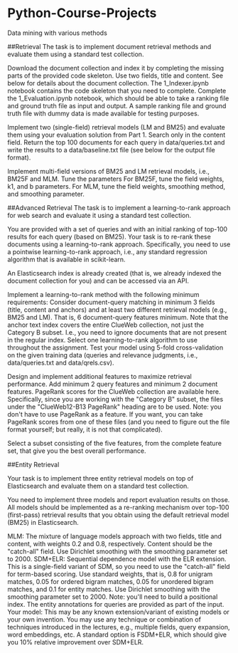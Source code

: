 # Python-Course-Projects
Data mining with various methods

##Retrieval
 The task is to implement document retrieval methods and evaluate them using a standard test collection.
 
 Download the document collection and index it by completing the missing parts of the provided code skeleton.
 Use two fields, title and content.
 See below for details about the document collection.
 The 1_Indexer.ipynb notebook contains the code skeleton that you need to complete.
 Complete the 1_Evaluation.ipynb notebook, which should be able to take a ranking file and ground truth file as input and output.
 A sample ranking file and ground truth file with dummy data is made available for testing purposes.
 
 Implement two (single-field) retrieval models (LM and BM25) and evaluate them using your evaluation solution from Part 1.
 Search only in the content field.
 Return the top 100 documents for each query in data/queries.txt and write the results to a data/baseline.txt file (see below for the  output file format).
 
 Implement multi-field versions of BM25 and LM retrieval models, i.e., BM25F and MLM.
 Tune the parameters
 For BM25F, tune the field weights, k1, and b parameters.
 For MLM, tune the field weights, smoothing method, and smoothing parameter.
 
 ##Advanced Retrieval
  The task is to implement a learning-to-rank approach for web search and evaluate it using a standard test collection.
  
  You are provided with a set of queries and with an initial ranking of top-100 results for each query (based on BM25). Your task is to re-rank these documents using a learning-to-rank approach. Specifically, you need to use a pointwise learning-to-rank approach, i.e., any standard regression algorithm that is available in scikit-learn.

  An Elasticsearch index is already created (that is, we already indexed the document collection for you) and can be accessed via an API.
  
  Implement a learning-to-rank method with the following minimum requirements:
  Consider document-query matching in minimum 3 fields (title, content and anchors) and at least two different retrieval models (e.g., BM25 and LM). That is, 6 document-query features minimum.
  Note that the anchor text index covers the entire ClueWeb collection, not just the Category B subset. I.e., you need to ignore documents that are not present in the regular index.
  Select one learning-to-rank algorithm to use throughout the assignment.
  Test your model using 5-fold cross-validation on the given training data (queries and relevance judgments, i.e., data/queries.txt and data/qrels.csv).
  
  Design and implement additional features to maximize retrieval performance.
  Add minimum 2 query features and minimum 2 document features.
  PageRank scores for the ClueWeb collection are available here. Specifically, since you are working with the "Category B" subset, the files under the "ClueWeb12-B13 PageRank" heading are to be used.
  Note: you don't have to use PageRank as a feature. If you want, you can take PageRank scores from one of these files (and you need to figure out the file format yourself; but really, it is not that complicated).
  
  Select a subset consisting of the five features, from the complete feature set, that give you the best overall performance.
  
##Entity Retrieval

  Your task is to implement three entity retrieval models on top of Elasticsearch and evaluate them on a standard test collection.
  
  You need to implement three models and report evaluation results on those. All models should be implemented as a re-ranking mechanism over top-100 (first-pass) retrieval results that you obtain using the default retrieval model (BM25) in Elasticsearch.

  MLM: The mixture of language models approach with two fields, title and content, with weights 0.2 and 0.8, respectively. Content should be the "catch-all" field. Use Dirichlet smoothing with the smoothing parameter set to 2000.
  SDM+ELR: Sequential dependence model with the ELR extension.
  This is a single-field variant of SDM, so you need to use the "catch-all" field for term-based scoring.
  Use standard weights, that is, 0.8 for unigram matches, 0.05 for ordered bigram matches, 0.05 for unordered bigram matches, and 0.1 for entity matches.
  Use Dirichlet smoothing with the smoothing parameter set to 2000.
  Note: you'll need to build a positional index.
  The entity annotations for queries are provided as part of the input.
  Your model: This may be any known extension/variant of existing models or your own invention. You may use any technique or combination of techniques introduced in the lectures, e.g., multiple fields, query expansion, word embeddings, etc. A standard option is FSDM+ELR, which should give you 10% relative improvement over SDM+ELR.